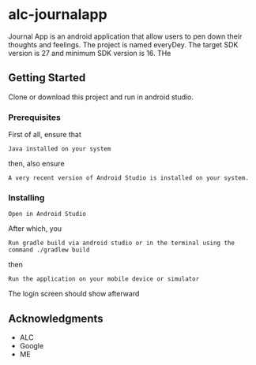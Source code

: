 # alc-journalapp

Journal App is an android application that allow users to pen down their thoughts and feelings. The project is named everyDey. The target SDK version is 27 and minimum SDK version is 16.
THe

## Getting Started

Clone or download this project and run in android studio.

### Prerequisites

First of all, ensure that
```
Java installed on your system
```
then, also ensure
```
A very recent version of Android Studio is installed on your system.
```

### Installing

```
Open in Android Studio
```
After which, you
```
Run gradle build via android studio or in the terminal using the command ./gradlew build
```
then
```
Run the application on your mobile device or simulator
```
The login screen should show afterward


## Acknowledgments

* ALC
* Google
* ME

